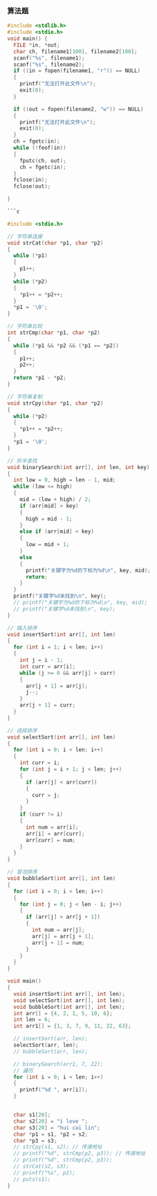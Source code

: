 ### 算法题

````c
#include <stdlib.h>
#include <stdio.h>
void main() {
  FILE *in, *out;
  char ch, filename1[100], filename2[100];
  scanf("%s", filename1);
  scanf("%s", filename2);
  if ((in = fopen(filename1, "r")) == NULL)
  {
    printf("无法打开此文件\n");
    exit(0);
  }

  if ((out = fopen(filename2, "w")) == NULL)
  {
    printf("无法打开此文件\n");
    exit(0);
  }
  ch = fgetc(in);
  while (!feof(in))
  {
    fputc(ch, out);
    ch = fgetc(in);
  }
  fclose(in);
  fclose(out);

}

```c

#include <stdio.h>

// 字符串连接
void strCat(char *p1, char *p2)
{
  while (*p1)
  {
    p1++;
  }
  while (*p2)
  {
    *p1++ = *p2++;
  }
  *p1 = '\0';
}

// 字符串比较
int strCmp(char *p1, char *p2)
{
  while (*p1 && *p2 && (*p1 == *p2))
  {
    p1++;
    p2++;
  }
  return *p1 - *p2;
}

// 字符串复制
void strCpy(char *p1, char *p2)
{
  while (*p2)
  {
    *p1++ = *p2++;
  }
  *p1 = '\0';
}

// 折半查找
void binarySearch(int arr[], int len, int key)
{
  int low = 0, high = len - 1, mid;
  while (low <= high)
  {
    mid = (low + high) / 2;
    if (arr[mid] > key)
    {
      high = mid - 1;
    }
    else if (arr[mid] < key)
    {
      low = mid + 1;
    }
    else
    {
      printf("关键字为%d的下标为%d\n", key, mid);
      return;
    }
  }
  printf("关键字%d未找到\n", key);
  // printf("关键字为%d的下标为%d\n", key, mid);
  // printf("关键字%d未找到\n", key);
}

// 插入排序
void insertSort(int arr[], int len)
{
  for (int i = 1; i < len; i++)
  {
    int j = i - 1;
    int curr = arr[i];
    while (j >= 0 && arr[j] > curr)
    {
      arr[j + 1] = arr[j];
      j--;
    }
    arr[j + 1] = curr;
  }
}

// 选择排序
void selectSort(int arr[], int len)
{
  for (int i = 0; i < len; i++)
  {
    int curr = i;
    for (int j = i + 1; j < len; j++)
    {
      if (arr[j] < arr[curr])
      {
        curr = j;
      }
    }
    if (curr != i)
    {
      int num = arr[i];
      arr[i] = arr[curr];
      arr[curr] = num;
    }
  }
}

// 冒泡排序
void bubbleSort(int arr[], int len)
{
  for (int i = 0; i < len; i++)
  {
    for (int j = 0; j < len - i; j++)
    {
      if (arr[j] > arr[j + 1])
      {
        int num = arr[j];
        arr[j] = arr[j + 1];
        arr[j + 1] = num;
      }
    }
  }
}

void main()
{
  void insertSort(int arr[], int len);
  void selectSort(int arr[], int len);
  void bubbleSort(int arr[], int len);
  int arr[] = {4, 2, 1, 5, 10, 6};
  int len = 6;
  int arr1[] = {1, 3, 7, 9, 11, 22, 63};

  // insertSort(arr, len);
  selectSort(arr, len);
  // bubbleSort(arr, len);

  // binarySearch(arr1, 7, 22);
  // 遍历
  for (int i = 0; i < len; i++)
  {
    printf("%d ", arr[i]);
  }


  char s1[20];
  char s2[20] = "i love ";
  char s3[20] = "hui cai lin";
  char *p1 = s1, *p2 = s2;
  char *p3 = s3;
  // strCpy(s1, s2); // 传递地址
  // printf("%d", strCmp(p2, p3)); // 传递地址
  // printf("%d", strCmp(p2, p3));
  // strCat(s2, s3);
  // printf("%s", p2);
  // puts(s1);
}


````
